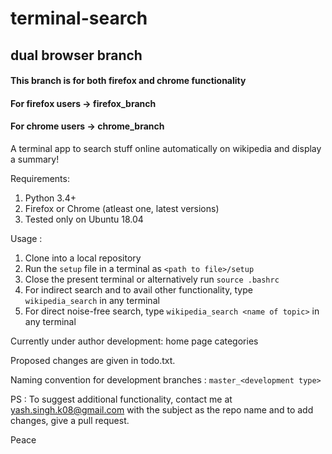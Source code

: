 # terminal-search
## dual browser branch

#### This branch is for both firefox and chrome functionality
#### For firefox users -> firefox_branch
#### For chrome users  -> chrome_branch

A terminal app to search stuff online automatically on wikipedia and display a summary!

Requirements:
1. Python 3.4+
2. Firefox or Chrome (atleast one, latest versions)
3. Tested only on Ubuntu 18.04

Usage : 
1. Clone into a local repository
2. Run the `setup` file in a terminal as `<path to file>/setup`
3. Close the present terminal or alternatively run `source .bashrc` 
4. For indirect search and to avail other functionality, type `wikipedia_search` in any terminal
5. For direct noise-free search, type `wikipedia_search <name of topic>` in any terminal

Currently under author development: home page categories

Proposed changes are given in todo.txt.

Naming convention for development branches : `master_<development type>`

PS : To suggest additional functionality, contact me at yash.singh.k08@gmail.com with the
     subject as the repo name and to add changes, give a pull request.

Peace
